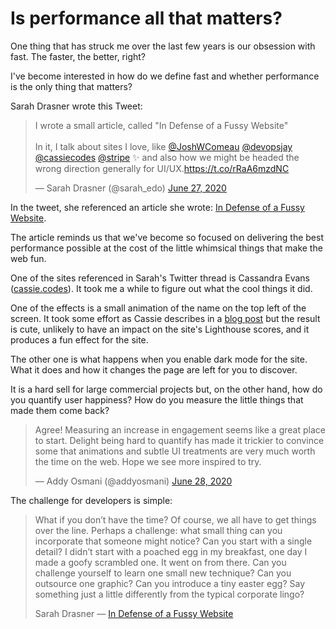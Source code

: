 # Is performance all that matters?

One thing that has struck me over the last few years is our obsession with fast. The faster, the better, right?

I've become interested in how do we define fast and whether performance is the only thing that matters?

Sarah Drasner wrote this Tweet:

<blockquote class="twitter-tweet"><p lang="en" dir="ltr">I wrote a small article, called &quot;In Defense of a Fussy Website&quot;<br /><br />In it, I talk about sites I love, like <a href="https://twitter.com/JoshWComeau?ref_src=twsrc%5Etfw">@JoshWComeau</a> <a href="https://twitter.com/devopsjay?ref_src=twsrc%5Etfw">@devopsjay</a> <a href="https://twitter.com/cassiecodes?ref_src=twsrc%5Etfw">@cassiecodes</a> <a href="https://twitter.com/stripe?ref_src=twsrc%5Etfw">@stripe</a> &#x2728; and also how we might be headed the wrong direction generally for UI/UX.<a href="https://t.co/rRaA6mzdNC">https://t.co/rRaA6mzdNC</a></p>&mdash; Sarah Drasner (@sarah_edo) <a href="https://twitter.com/sarah_edo/status/1276921742150135813?ref_src=twsrc%5Etfw">June 27, 2020</a></blockquote> <script async src="https://platform.twitter.com/widgets.js" charset="utf-8"></script>

In the tweet, she referenced an article she wrote: [In Defense of a Fussy Website](https://css-tricks.com/in-defense-of-a-fussy-website/).

The article reminds us that we've become so focused on delivering the best performance possible at the cost of the little whimsical things that make the web fun.

One of the sites referenced in Sarah's Twitter thread is Cassandra Evans ([cassie.codes](https://cassie.codes)). It took me a while to figure out what the cool things it did.

One of the effects is a small animation of the name on the top left of the screen. It took some effort as Cassie describes in a [blog post](https://www.cassie.codes/posts/creating-my-logo-animation/) but the result is cute, unlikely to have an impact on the site's Lighthouse scores, and it produces a fun effect for the site.

The other one is what happens when you enable dark mode for the site. What it does and how it changes the page are left for you to discover.

It is a hard sell for large commercial projects but, on the other hand, how do you quantify user happiness? How do you measure the little things that made them come back?

<blockquote class="twitter-tweet"><p lang="en" dir="ltr">Agree! Measuring an increase in engagement seems like a great place to start. Delight being hard to quantify has made it trickier to convince some that animations and subtle UI treatments are very much worth the time on the web. Hope we see more inspired to try.</p>&mdash; Addy Osmani (@addyosmani) <a href="https://twitter.com/addyosmani/status/1277080695643320323?ref_src=twsrc%5Etfw">June 28, 2020</a></blockquote>

The challenge for developers is simple:

> What if you don’t have the time? Of course, we all have to get things over the line. Perhaps a challenge: what small thing can you incorporate that someone might notice? Can you start with a single detail? I didn’t start with a poached egg in my breakfast, one day I made a goofy scrambled one. It went on from there. Can you challenge yourself to learn one small new technique? Can you outsource one graphic? Can you introduce a tiny easter egg? Say something just a little differently from the typical corporate lingo?
>
> Sarah Drasner &mdash; [In Defense of a Fussy Website](https://css-tricks.com/in-defense-of-a-fussy-website/)
